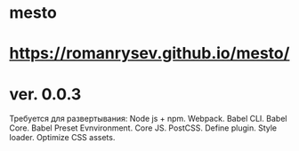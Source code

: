 # mesto
# https://romanrysev.github.io/mesto/
# ver. 0.0.3

Требуется для развертывания:
Node js + npm.
Webpack.
Babel CLI.
Babel Core.
Babel Preset Evnvironment.
Сore JS.
PostCSS.
Define plugin.
Style loader.
Optimize CSS assets.

